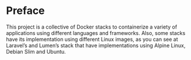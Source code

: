 # Preface

This project is a collective of Docker stacks to containerize a variety of applications using different languages and frameworks.
Also, some stacks have its implementation using different Linux images, as you can see at Laravel’s and Lumen’s stack that have implementations using Alpine Linux, Debian Slim and Ubuntu.
